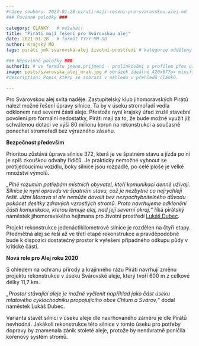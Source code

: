```yaml
---
#název souboru: 2021-01-28-pirati-maji-reseni-pro-svarovskou-alej.md
### Povinné položky ###

category: CLANKY   # nešahat!
title: "Piráti mají řešení pro Svárovskou alej"
date: 2021-01-28   # formát YYYY-MM-DD
author: Krajský MO
tags: piráti jmk svarovská-alej životní-prostředí # kategorie odděleny mezerami, např. volby zemědělství životní-prostředí piráti (viz https://jihomoravsky.pirati.cz/tags/)

### Nepovinné položky ###
authorId: # ve formátu jmeno.prijmeni - prolinkování s profilem přes uid
image: posts/svarovska_alej_mrak.jpg # obrázek ideálně 420x677px minifikovaný přes https://tinypng.com/
#description: Popis který se zobrazí v náhledu v přehledů článků.

---
```


Pro Svárovskou alej svítá naděje. Zastupitelský klub jihomoravských Pirátů nalezl možné řešení úpravy silnice. Ta by v úseku stromořadí vedla odklonem nad severní částí aleje. Přestože nyní krajský úřad zrušil stavební povolení pro formální nedostatky, Piráti mají za to, že bude možné využít již schválenou dotaci ve výši 80 milionu korun na rekonstrukci a současně ponechat stromořadí bez výrazného zásahu. 

**Bezpečnost především**

Prioritou zůstává úprava silnice 372, která je ve špatném stavu a jízda po ní je spíš zkouškou odvahy řidičů. Je prakticky nemožné vyhnout se protijedoucímu vozidlu, boky silnice jsou rozpadlé, po celé ploše je velké množství výmolů.

*„Plně rozumím potřebám místních obyvatel, kteří komunikaci denně užívají. Silnice je nyní opravdu ve špatném stavu, což je nezbytné co nejrychleji řešit. Jižní Morava si ale nemůže dovolit bez nezpochybnitelného důvodu pokácet desítky zdravých vzrostlých stromů. Proto navrhujeme odklonění části komunikace, kterou lemuje alej, nad její severní okraj,“* říká pirátský náměstek jihomoravského hejtmana pro životní prostředí [Lukáš Dubec](https://jihomoravsky.pirati.cz/lide/lukas-dubec/).

Projekt rekonstrukce jedenáctikilometrové silnice je rozdělen na čtyři etapy. Předmětná alej se řeší až ve třetí etapě rekonstrukce a pravděpodobně bude k dispozici dostatečný prostor k vyřešení případného odkupu půdy v kritické části.

**Nová role pro Alej roku 2020**

S ohledem na ochranu přírody a krajinného rázu Piráti navrhují změnu projektu rekonstrukce v úseku Svárovské aleje, který tvoří 600 m z celkové délky 11,7 km. 

*„Prostor stávající aleje je možné vyčlenit například jako část úseku mlatového cyklochodníku propojujícího obce Chlum a Svárov,“* dodal náměstek Lukáš Dubec.

Varianta stavět silnici v úseku aleje dle navrhovaného záměru je dle Pirátů nevhodná. Jakákoli rekonstrukce této silnice v tomto úseku pro potřeby dopravy by znamenala zánik stoleté aleje, protože by nenávratně poničila kořenový systém stromů.
